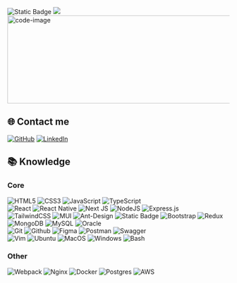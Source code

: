 ![Static Badge](https://img.shields.io/badge/software_developer-icon?style=for-the-badge&logo=codeium&logoColor=%23fff&color=%23000000) ![](https://komarev.com/ghpvc/?username=vogiadat)
<a href="#" target="_blank">
  <img src="gif/nerd.gif"  height="200" width="1200" alt="code-image" alt="rolledev-official" />
</a>

## 🌐️ Contact me 

[![GitHub](https://img.shields.io/badge/Gmail-D14836?style=for-the-badge&logo=gmail&logoColor=white)](mailto:vogiadat.work@gmail.com)
[![LinkedIn](https://img.shields.io/badge/LinkedIn-blue?style=for-the-badge&logo=linkedin&logoColor=white)](https://www.linkedin.com/in/vogiadat/)

## 📚 Knowledge 
### Core
 ![HTML5](https://img.shields.io/badge/html5-%23E34F26.svg?style=for-the-badge&logo=html5&logoColor=white) ![CSS3](https://img.shields.io/badge/css3-%231572B6.svg?style=for-the-badge&logo=css3&logoColor=white) ![JavaScript](https://img.shields.io/badge/javascript-%23323330.svg?style=for-the-badge&logo=javascript&logoColor=%23F7DF1E) ![TypeScript](https://img.shields.io/badge/typescript-%23007ACC.svg?style=for-the-badge&logo=typescript&logoColor=white)  
![React](https://img.shields.io/badge/react-%2320232a.svg?style=for-the-badge&logo=react&logoColor=%2361DAFB) 
![React Native](https://img.shields.io/badge/react_native-gray.svg?style=for-the-badge&logo=react&logoColor=%2361DAFB)
![Next JS](https://img.shields.io/badge/Next-black?style=for-the-badge&logo=next.js&logoColor=white) ![NodeJS](https://img.shields.io/badge/node.js-6DA55F?style=for-the-badge&logo=node.js&logoColor=white)
 ![Express.js](https://img.shields.io/badge/express.js-%23404d59.svg?style=for-the-badge&logo=express&logoColor=%2361DAFB)   
 ![TailwindCSS](https://img.shields.io/badge/tailwindcss-%2338B2AC.svg?style=for-the-badge&logo=tailwind-css&logoColor=white) ![MUI](https://img.shields.io/badge/MUI-%230081CB.svg?style=for-the-badge&logo=mui&logoColor=white) ![Ant-Design](https://img.shields.io/badge/-AntDesign-%230170FE?style=for-the-badge&logo=ant-design&logoColor=white) ![Static Badge](https://img.shields.io/badge/shadcnui-icon?style=for-the-badge&logo=shadcnui&logoColor=%23000000&color=%23f5f5f5) ![Bootstrap](https://img.shields.io/badge/bootstrap-%238511FA.svg?style=for-the-badge&logo=bootstrap&logoColor=white) ![Redux](https://img.shields.io/badge/redux-%23593d88.svg?style=for-the-badge&logo=redux&logoColor=white)   
 ![MongoDB](https://img.shields.io/badge/MongoDB-%234ea94b.svg?style=for-the-badge&logo=mongodb&logoColor=white) ![MySQL](https://img.shields.io/badge/mysql-%2300000f.svg?style=for-the-badge&logo=mysql&logoColor=white&color=%234479A1) ![Oracle](https://img.shields.io/badge/oracle-icon?style=for-the-badge&logo=oracle&logoColor=%23FFFFFF&color=%23F80000)  
 ![Git](https://img.shields.io/badge/git-icon?style=for-the-badge&logo=git&logoColor=%23FFFFFF&color=%23F05032)
![Github](https://img.shields.io/badge/github-121013?style=for-the-badge&logo=github&logoColor=white) ![Figma](https://img.shields.io/badge/figma-%23F24E1E.svg?style=for-the-badge&logo=figma&logoColor=white) ![Postman](https://img.shields.io/badge/Postman-FF6C37?style=for-the-badge&logo=postman&logoColor=white) ![Swagger](https://img.shields.io/badge/swagger-icon?style=for-the-badge&logo=swagger&logoColor=%2385EA2D&color=%23555555)    
![Vim](https://img.shields.io/badge/vim-icon?style=for-the-badge&logo=vim&logoColor=%23ffff&color=%23019733) ![Ubuntu](https://img.shields.io/badge/ubuntu-icon?style=for-the-badge&logo=ubuntu&logoColor=%23ffff&color=%23E95420) ![MacOS](https://img.shields.io/badge/MacOS-icon?style=for-the-badge&logo=apple&logoColor=%23ffff&color=%23000000) ![Windows](https://img.shields.io/badge/Windows-%230db7ed.svg?style=for-the-badge&logoColor=white) ![Bash](https://img.shields.io/badge/bash-icon?style=for-the-badge&logo=gnubash&logoColor=%234EAA25&color=%23f5f5f5)


### Other
 ![Webpack](https://img.shields.io/badge/webpack-%238DD6F9.svg?style=for-the-badge&logo=webpack&logoColor=black) ![Nginx](https://img.shields.io/badge/nginx-%23009639.svg?style=for-the-badge&logo=nginx&logoColor=white) ![Docker](https://img.shields.io/badge/docker-%230db7ed.svg?style=for-the-badge&logo=docker&logoColor=white) ![Postgres](https://img.shields.io/badge/postgres-%23316192.svg?style=for-the-badge&logo=postgresql&logoColor=white)  ![AWS](https://img.shields.io/badge/AWS-%23FF9900.svg?style=for-the-badge&logo=amazonwebservices&logoColor=white)
